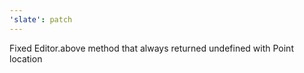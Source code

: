 ```yaml
---
'slate': patch
---
```


Fixed Editor.above method that always returned undefined with Point location
